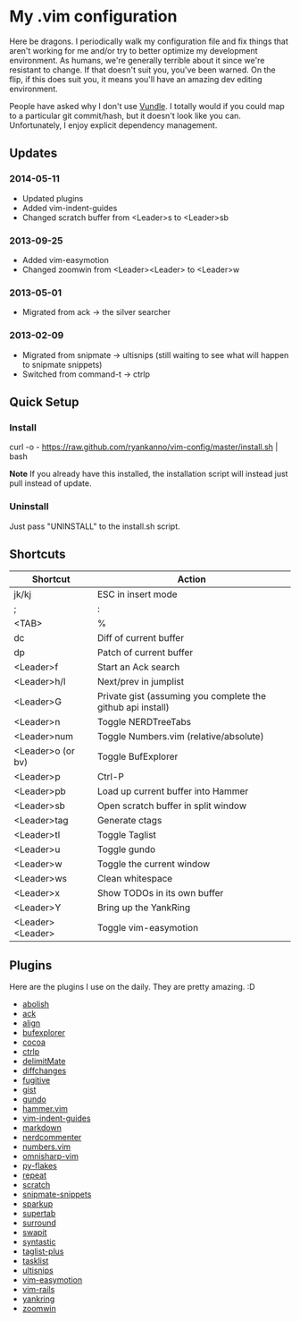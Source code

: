 # My .vim configuration

Here be dragons.  I periodically walk my configuration file and fix
things that aren't working for me and/or try to better optimize my development
environment.  As humans, we're generally terrible about it since we're
resistant to change.  If that doesn't suit you, you've been warned.  On the flip,
if this does suit you, it means you'll have an amazing dev editing environment.

People have asked why I don't use [Vundle](http://github.com/gmarik/vundle). I
totally would if you could map to a particular git commit/hash, but it doesn't look
like you can. Unfortunately, I enjoy explicit dependency management.

## Updates

### 2014-05-11

* Updated plugins
* Added vim-indent-guides
* Changed scratch buffer from &lt;Leader&gt;s to &lt;Leader&gt;sb

### 2013-09-25

* Added vim-easymotion
* Changed zoomwin from &lt;Leader&gt;&lt;Leader&gt; to &lt;Leader&gt;w

### 2013-05-01

* Migrated from ack -> the silver searcher

### 2013-02-09

* Migrated from snipmate -> ultisnips (still waiting to see what will happen to snipmate snippets)
* Switched from command-t -> ctrlp

## Quick Setup

### Install

curl -o - https://raw.github.com/ryankanno/vim-config/master/install.sh | bash

**Note** If you already have this installed, the installation script will
instead just pull instead of update.


### Uninstall

Just pass "UNINSTALL" to the install.sh script.


## Shortcuts

<table>
    <thead>
        <tr>
            <th>Shortcut</th>
            <th>Action</th>
        </tr>
    </thead>
    <tbody>
        <tr>
            <td>jk/kj</td>
            <td>ESC in insert mode</td>
        </tr>
        <tr>
            <td>;</td>
            <td>:</td>
        </tr>
        <tr>
            <td>&lt;TAB&gt;</td>
            <td>%</td>
        </tr>
        <tr>
            <td>dc</td>
            <td>Diff of current buffer</td>
        </tr>
        <tr>
            <td>dp</td>
            <td>Patch of current buffer</td>
        </tr>
        <tr>
            <td>&lt;Leader&gt;f</td>
            <td>Start an Ack search</td>
        </tr>
        <tr>
            <td>&lt;Leader&gt;h/l</td>
            <td>Next/prev in jumplist</td>
        </tr>
        <tr>
            <td>&lt;Leader&gt;G</td>
            <td>Private gist (assuming you complete the github api install)</td>
        </tr>
        <tr>
            <td>&lt;Leader&gt;n</td>
            <td>Toggle NERDTreeTabs</td>
        </tr>
        <tr>
            <td>&lt;Leader&gt;num</td>
            <td>Toggle Numbers.vim (relative/absolute)</td>
        </tr>
        <tr>
            <td>&lt;Leader&gt;o (or bv)</td>
            <td>Toggle BufExplorer</td>
        </tr>
        <tr>
            <td>&lt;Leader&gt;p</td>
            <td>Ctrl-P</td>
        </tr>
        <tr>
            <td>&lt;Leader&gt;pb</td>
            <td>Load up current buffer into Hammer</td>
        </tr>
        <tr>
            <td>&lt;Leader&gt;sb</td>
            <td>Open scratch buffer in split window</td>
        </tr>
        <tr>
            <td>&lt;Leader&gt;tag</td>
            <td>Generate ctags</td>
        </tr>
        <tr>
            <td>&lt;Leader&gt;tl</td>
            <td>Toggle Taglist</td>
        </tr>
        <tr>
            <td>&lt;Leader&gt;u</td>
            <td>Toggle gundo</td>
        </tr>
        <tr>
            <td>&lt;Leader&gt;w</td>
            <td>Toggle the current window</td>
        </tr>
        <tr>
            <td>&lt;Leader&gt;ws</td>
            <td>Clean whitespace</td>
        </tr>
        <tr>
            <td>&lt;Leader&gt;x</td>
            <td>Show TODOs in its own buffer</td>
        </tr>
        <tr>
            <td>&lt;Leader&gt;Y</td>
            <td>Bring up the YankRing</td>
        </tr>
        <tr>
            <td>&lt;Leader&gt;&lt;Leader&gt;</td>
            <td>Toggle vim-easymotion</td>
        </tr>
    </tbody>
</table>


## Plugins

Here are the plugins I use on the daily.  They are pretty amazing. :D

* [abolish](http://github.com/tpope/vim-abolish)
* [ack](http://github.com/mileszs/ack.vim)
* [align](http://github.com/tsaleh/vim-align)
* [bufexplorer](http://github.com/vim-scripts/bufexplorer.zip)
* [cocoa](http://github.com/msanders/cocoa.vim)
* [ctrlp](http://github.com/kien/ctrlp.vim)
* [delimitMate](http://github.com/Raimondi/delimitMate)
* [diffchanges](http://github.com/jmcantrell/vim-diffchanges)
* [fugitive](http://github.com/tpope/vim-fugitive)
* [gist](http://github.com/mattn/gist-vim)
* [gundo](http://github.com/vim-scripts/Gundo)
* [hammer.vim](http://github.com/vim-scripts/hammer.vim)
* [vim-indent-guides](https://github.com/nathanaelkane/vim-indent-guides)
* [markdown](http://github.com/tpope/vim-markdown)
* [nerdcommenter](http://github.com/scrooloose/nerdcommenter)
* [numbers.vim](https://github.com/myusuf3/numbers.vim/)
* [omnisharp-vim](https://github.com/OmniSharp/omnisharp-vim)
* [py-flakes](http://github.com/kevinw/pyflakes-vim)
* [repeat](http://github.com/tpope/vim-repeat)
* [scratch](http://github.com/duff/vim-scratch)
* [snipmate-snippets](http://github.com/spf13/snipmate-snippets)
* [sparkup](http://github.com/bingaman/vim-sparkup)
* [supertab](http://github.com/ervandew/supertab)
* [surround](http://github.com/tpope/vim-surround)
* [swapit](http://github.com/mjbrownie/swapit)
* [syntastic](http://github.com/scrooloose/syntastic)
* [taglist-plus](http://github.com/vim-scripts/taglist-plus)
* [tasklist](http://github.com/vim-scripts/TaskList)
* [ultisnips](http://github.com/SirVer/ultisnips)
* [vim-easymotion](https://github.com/Lokaltog/vim-easymotion)
* [vim-rails](http://github.com/tpope/vim-rails)
* [yankring](http://github.com/vim-scripts/YankRing.vim)
* [zoomwin](http://github.com/vim-scripts/ZoomWin)
